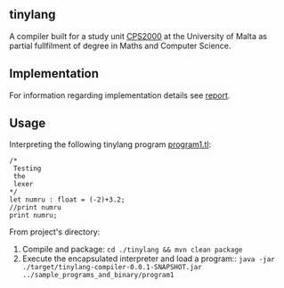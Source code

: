 ## tinylang
A compiler built for a study unit [CPS2000](https://www.um.edu.mt/courses/studyunit/CPS2000)  at the University of Malta as partial fullfilment of degree in Maths and Computer Science.
## Implementation
For information regarding implementation details see [report](/documentation/main.pdf).
## Usage

Interpreting the following tinylang program [program1.tl](/sample_programs_and_binary/program1.tl):
```
/*
 Testing
 the
 lexer
*/
let numru : float = (-2)+3.2;
//print numru
print numru;
```

From project's directory:

1. Compile and package: `cd ./tinylang && mvn clean package`
2. Execute the encapsulated interpreter and load a program::  `java -jar ./target/tinylang-compiler-0.0.1-SNAPSHOT.jar ../sample_programs_and_binary/program1`




